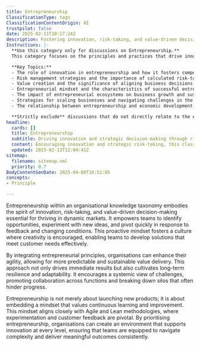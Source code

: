 ```yaml
---
title: Entrepreneurship
ClassificationType: tags
ClassificationContentOrigin: AI
trustpilot: false
date: 2025-02-11T10:17:24Z
description: Fostering innovation, risk-taking, and value-driven decision-making in business.
Instructions: |-
  **Use this category only for discussions on Entrepreneurship.**  
  This category focuses on the principles and practices that drive innovation, risk-taking, and value-driven decision-making within the business landscape. It encompasses the mindset and strategies that entrepreneurs employ to create and sustain successful ventures.

  **Key Topics:**
  - The role of innovation in entrepreneurship and how it fosters competitive advantage.
  - Risk management strategies and the importance of calculated risk-taking in business.
  - Value creation and the significance of aligning business decisions with customer needs and market demands.
  - Entrepreneurial mindset and the characteristics of successful entrepreneurs.
  - The impact of entrepreneurial ecosystems on business growth and sustainability.
  - Strategies for scaling businesses and navigating challenges in the entrepreneurial journey.
  - The relationship between entrepreneurship and economic development.

  **Strictly exclude** discussions that do not directly relate to the entrepreneurial process, such as general business management practices, unrelated economic theories, or topics outside the scope of innovation and risk-taking in business.
headline:
  cards: []
  title: Entrepreneurship
  subtitle: Driving innovation and strategic decision-making through risk management and value creation in business ventures.
  content: Encouraging innovation and strategic risk-taking, this classification delves into the dynamics of creating and sustaining value in business. It encompasses topics such as opportunity identification, market analysis, resource allocation, and the impact of uncertainty on decision-making, fostering a culture of continuous improvement and adaptability.
  updated: 2025-02-13T12:04:41Z
sitemap:
  filename: sitemap.xml
  priority: 0.7
BodyContentGenDate: 2025-04-09T16:51:05
concepts:
- Principle

---
```

Entrepreneurship within an organisational knowledge taxonomy embodies the spirit of innovation, risk-taking, and value-driven decision-making essential for thriving in dynamic markets. It empowers teams to identify opportunities, experiment with new ideas, and pivot quickly in response to feedback and changing conditions. This proactive mindset fosters a culture where creativity is encouraged, enabling teams to develop solutions that meet customer needs effectively.

By integrating entrepreneurial principles, organisations can enhance their agility, allowing for more predictable and sustainable value delivery. This approach not only drives immediate results but also cultivates long-term resilience and adaptability. It encourages a systemic view of challenges, promoting collaboration across functions and breaking down silos that often hinder progress. 

Entrepreneurship is not merely about launching new products; it is about embedding a mindset that values continuous learning and improvement. This mindset aligns closely with Agile and Lean methodologies, where experimentation and customer feedback are pivotal. By prioritising entrepreneurship, organisations can create an environment that supports innovation at every level, ensuring that teams are equipped to navigate complexity and deliver meaningful outcomes consistently.

